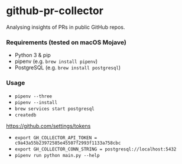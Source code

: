 # github-pr-collector
Analysing insights of PRs in public GitHub repos.

### Requirements (tested on macOS Mojave)

- Python 3 & pip
- pipenv (e.g. `brew install pipenv`)
- PostgreSQL (e.g. `brew install postgresql`)

### Usage

- `pipenv --three`
- `pipenv --install`
- `brew services start postgresql`
- `createdb`

https://github.com/settings/tokens

- `export GH_COLLECTOR_API_TOKEN = c9a43a55b23972585e45507f2993f1133a758cbc`
- `export GH_COLLECTOR_CONN_STRING = postgresql://localhost:5432`
- `pipenv run python main.py --help`